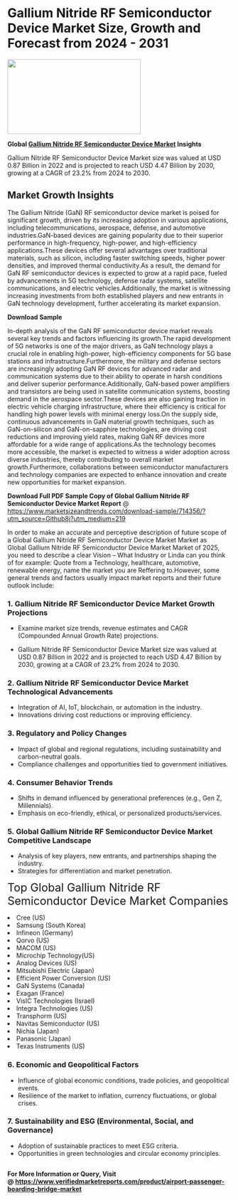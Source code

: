 <H1>Gallium Nitride RF Semiconductor Device Market Size, Growth and Forecast from 2024 - 2031</H1><img class="aligncenter size-medium wp-image-584254" src="https://thirdeyenews.in/wp-content/uploads/2024/09/Global-Market-Research-300x168.jpeg" alt="" width="300" height="168" /><p><strong>Global&nbsp;<a href="https://www.marketsizeandtrends.com/download-sample/714356/?utm_source=Github8j?utm_medium=219">Gallium Nitride RF Semiconductor Device Market</a> Insights</strong></p><p>Gallium Nitride RF Semiconductor Device Market size was valued at USD 0.87 Billion in 2022 and is projected to reach USD 4.47 Billion by 2030, growing at a CAGR of 23.2% from 2024 to 2030.</p><p><h2>Market Growth Insights</h2> <p>The Gallium Nitride (GaN) RF semiconductor device market is poised for significant growth, driven by its increasing adoption in various applications, including telecommunications, aerospace, defense, and automotive industries.GaN-based devices are gaining popularity due to their superior performance in high-frequency, high-power, and high-efficiency applications.These devices offer several advantages over traditional materials, such as silicon, including faster switching speeds, higher power densities, and improved thermal conductivity.As a result, the demand for GaN RF semiconductor devices is expected to grow at a rapid pace, fueled by advancements in 5G technology, defense radar systems, satellite communications, and electric vehicles.Additionally, the market is witnessing increasing investments from both established players and new entrants in GaN technology development, further accelerating its market expansion.</p> <p><strong>Download Sample</strong></p> <p>In-depth analysis of the GaN RF semiconductor device market reveals several key trends and factors influencing its growth.The rapid development of 5G networks is one of the major drivers, as GaN technology plays a crucial role in enabling high-power, high-efficiency components for 5G base stations and infrastructure.Furthermore, the military and defense sectors are increasingly adopting GaN RF devices for advanced radar and communication systems due to their ability to operate in harsh conditions and deliver superior performance.Additionally, GaN-based power amplifiers and transistors are being used in satellite communication systems, boosting demand in the aerospace sector.These devices are also gaining traction in electric vehicle charging infrastructure, where their efficiency is critical for handling high power levels with minimal energy loss.On the supply side, continuous advancements in GaN material growth techniques, such as GaN-on-silicon and GaN-on-sapphire technologies, are driving cost reductions and improving yield rates, making GaN RF devices more affordable for a wide range of applications.As the technology becomes more accessible, the market is expected to witness a wider adoption across diverse industries, thereby contributing to overall market growth.Furthermore, collaborations between semiconductor manufacturers and technology companies are expected to enhance innovation and create new opportunities for market expansion.</p> <p><span class=""><strong>Download Full PDF Sample Copy of Global Gallium Nitride RF Semiconductor Device Market Report</strong> @ <a href="https://www.marketsizeandtrends.com/download-sample/714356/?utm_source=Github8j?utm_medium=219" target="_blank">https://www.marketsizeandtrends.com/download-sample/714356/?utm_source=Github8j?utm_medium=219</a></span></p><p>In order to make an accurate and perceptive description of future scope of a Global&nbsp;Gallium Nitride RF Semiconductor Device Market Market as Global&nbsp;Gallium Nitride RF Semiconductor Device Market Market of 2025, you need to describe a clear Vision &ndash; What Industry or Linda can you think of for example: Quote from a Technology, healthcare, automotive, renewable energy, name the market you are Reffering to.However, some general trends and factors usually impact market reports and their future outlook include:</p><h3>1.&nbsp;<strong>Gallium Nitride RF Semiconductor Device Market Growth Projections</strong></h3><ul><li>Examine market size trends, revenue estimates and CAGR (Compounded Annual Growth Rate) projections.</li><li><p>Gallium Nitride RF Semiconductor Device Market size was valued at USD 0.87 Billion in 2022 and is projected to reach USD 4.47 Billion by 2030, growing at a CAGR of 23.2% from 2024 to 2030.</p></li></ul><h3>2.&nbsp;<strong>Gallium Nitride RF Semiconductor Device Market Technological Advancements</strong></h3><ul><li>Integration of AI, IoT, blockchain, or automation in the industry.</li><li>Innovations driving cost reductions or improving efficiency.</li></ul><h3>3.&nbsp;<strong>Regulatory and Policy Changes</strong></h3><ul><li>Impact of global and regional regulations, including sustainability and carbon-neutral goals.</li><li>Compliance challenges and opportunities tied to government initiatives.</li></ul><h3>4.&nbsp;<strong>Consumer Behavior Trends</strong></h3><ul><li>Shifts in demand influenced by generational preferences (e.g., Gen Z, Millennials).</li><li>Emphasis on eco-friendly, ethical, or personalized products/services.</li></ul><h3>5.&nbsp;<strong>Global Gallium Nitride RF Semiconductor Device Market Competitive Landscape</strong></h3><ul><li>Analysis of key players, new entrants, and partnerships shaping the industry.</li><li>Strategies for differentiation and market penetration.</li></ul><p data-pm-slice="1 1 []"><span style="color: inherit; font-family: inherit; font-size: 25px;">Top Global Gallium Nitride RF Semiconductor Device Market Companies</span></p><div class="" data-test-id=""><p><li>Cree (US)</li><li> Samsung (South Korea)</li><li> Infineon (Germany)</li><li> Qorvo (US)</li><li> MACOM (US)</li><li> Microchip Technology(US)</li><li> Analog Devices (US)</li><li> Mitsubishi Electric (Japan)</li><li> Efficient Power Conversion (US)</li><li> GaN Systems (Canada)</li><li> Exagan (France)</li><li> VisIC Technologies (Israel)</li><li> Integra Technologies (US)</li><li> Transphorm (US)</li><li> Navitas Semiconductor (US)</li><li> Nichia (Japan)</li><li> Panasonic (Japan)</li><li> Texas Instruments (US)</li></p></div><h3>6.&nbsp;<strong>Economic and Geopolitical Factors</strong></h3><ul><li>Influence of global economic conditions, trade policies, and geopolitical events.</li><li>Resilience of the market to inflation, currency fluctuations, or global crises.</li></ul><h3>7.&nbsp;<strong>Sustainability and ESG (Environmental, Social, and Governance)</strong></h3><ul><li>Adoption of sustainable practices to meet ESG criteria.</li><li>Opportunities in green technologies and circular economy principles.</li></ul><h2><strong style="font-size: 14px;">For More Information or Query, Visit @&nbsp;</strong><a style="background-color: #ffffff; font-size: 14px;" href="https://www.marketsizeandtrends.com/report/gallium-nitride-rf-semiconductor-device-market/" target="_blank">https://www.verifiedmarketreports.com/product/airport-passenger-boarding-bridge-market</a></h2>